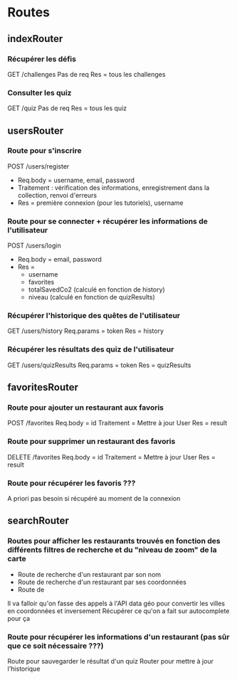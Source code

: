 # Routes


## indexRouter

### Récupérer les défis
GET /challenges
Pas de req
Res = tous les challenges

### Consulter les quiz
GET /quiz
Pas de req
Res = tous les quiz


## usersRouter

### Route pour s'inscrire
POST /users/register
- Req.body = username, email, password
- Traitement : vérification des informations, enregistrement dans la collection, renvoi d'erreurs
- Res = première connexion (pour les tutoriels), username

### Route pour se connecter + récupérer les informations de l'utilisateur
POST /users/login
- Req.body = email, password
- Res =
    - username
    - favorites
    - totalSavedCo2 (calculé en fonction de history)
    - niveau (calculé en fonction de quizResults)

### Récupérer l'historique des quêtes de l'utilisateur
GET /users/history
Req.params = token
Res = history

### Récupérer les résultats des quiz de l'utilisateur
GET /users/quizResults
Req.params = token
Res = quizResults






## favoritesRouter

### Route pour ajouter un restaurant aux favoris
POST /favorites
Req.body = id
Traitement = Mettre à jour User
Res = result

### Route pour supprimer un restaurant des favoris
DELETE /favorites
Req.body = id
Traitement = Mettre à jour User
Res = result

### Route pour récupérer les favoris ???
A priori pas besoin si récupéré au moment de la connexion


## searchRouter

### Routes pour afficher les restaurants trouvés en fonction des différents filtres de recherche et du "niveau de zoom" de la carte
- Route de recherche d'un restaurant par son nom
- Route de recherche d'un restaurant par ses coordonnées
- Route de 

Il va falloir qu'on fasse des appels à l'API data géo pour convertir les villes en coordonnées et inversement
Récupérer ce qu'on a fait sur autocomplete pour ça

### Route pour récupérer les informations d'un restaurant (pas sûr que ce soit nécessaire ???)



Route pour sauvegarder le résultat d'un quiz
Router pour mettre à jour l'historique